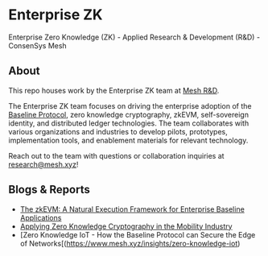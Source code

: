 # Enterprise ZK 
Enterprise Zero Knowledge (ZK) - Applied Research & Development (R&D) - ConsenSys Mesh

## About

This repo houses work by the Enterprise ZK team at [Mesh R&D](https://www.mesh.xyz/applied-research-development).

The Enterprise ZK team focuses on driving the enterprise adoption of the [Baseline Protocol](https://www.baseline-protocol.org/), zero knowledge cryptography, zkEVM, self-sovereign identity, and distributed ledger technologies. The team collaborates with various organizations and industries to develop pilots, prototypes, implementation tools, and enablement materials for relevant technology.

Reach out to the team with questions or collaboration inquiries at research@mesh.xyz!

## Blogs & Reports
- [The zkEVM: A Natural Execution Framework for Enterprise Baseline Applications](https://www.mesh.xyz/insights/the-zkevm-a-natural-execution-framework-for-enterprise-baseline-applications)
- [Applying Zero Knowledge Cryptography in the Mobility Industry](https://www.mesh.xyz/insights/applying-zero-knowledge-cryptography-in-the-mobility-industry)
- [Zero Knowledge IoT - How the Baseline Protocol can Secure the Edge of Networks[(https://www.mesh.xyz/insights/zero-knowledge-iot)

